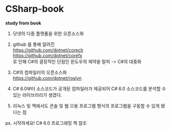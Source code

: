 # CSharp-book
**study from book**

1. 닷넷의 다중 플랫폼을 위한 오픈소스화 

2. github 를 통해 알려진  
	https://github.com/dotnet/coreclr  
	https://github.com/dotnet/corefx  
	로 인해 C#의 결정적인 단점인 윈도우의 제약을 탈피 -> C#의 대중화

3. C#의 컴파일러의 오픈소스화   
	https://github.com/dotnet/roslyn

4. C# 6.0부터 소스코드가 공개된 컴파일러가 제공되어 C# 6.0 소스코드를 분석할 수 있는 라이브러리가 생겼다.

5. 리눅스 및 맥에서도 콘솔 및 웹 으용 프로그램 형식의 프로그램을 구동할 수 있게 됐다는 점 

ps. 시작하세요! C# 6.0 프로그래밍 책 참조 